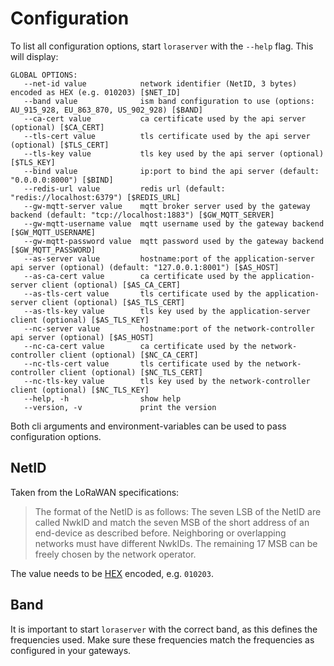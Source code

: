 # Configuration

To list all configuration options, start `loraserver` with the `--help`
flag. This will display:

```
GLOBAL OPTIONS:
   --net-id value            network identifier (NetID, 3 bytes) encoded as HEX (e.g. 010203) [$NET_ID]
   --band value              ism band configuration to use (options: AU_915_928, EU_863_870, US_902_928) [$BAND]
   --ca-cert value           ca certificate used by the api server (optional) [$CA_CERT]
   --tls-cert value          tls certificate used by the api server (optional) [$TLS_CERT]
   --tls-key value           tls key used by the api server (optional) [$TLS_KEY]
   --bind value              ip:port to bind the api server (default: "0.0.0.0:8000") [$BIND]
   --redis-url value         redis url (default: "redis://localhost:6379") [$REDIS_URL]
   --gw-mqtt-server value    mqtt broker server used by the gateway backend (default: "tcp://localhost:1883") [$GW_MQTT_SERVER]
   --gw-mqtt-username value  mqtt username used by the gateway backend [$GW_MQTT_USERNAME]
   --gw-mqtt-password value  mqtt password used by the gateway backend [$GW_MQTT_PASSWORD]
   --as-server value         hostname:port of the application-server api server (optional) (default: "127.0.0.1:8001") [$AS_HOST]
   --as-ca-cert value        ca certificate used by the application-server client (optional) [$AS_CA_CERT]
   --as-tls-cert value       tls certificate used by the application-server client (optional) [$AS_TLS_CERT]
   --as-tls-key value        tls key used by the application-server client (optional) [$AS_TLS_KEY]
   --nc-server value         hostname:port of the network-controller api server (optional) [$AS_HOST]
   --nc-ca-cert value        ca certificate used by the network-controller client (optional) [$NC_CA_CERT]
   --nc-tls-cert value       tls certificate used by the network-controller client (optional) [$NC_TLS_CERT]
   --nc-tls-key value        tls key used by the network-controller client (optional) [$NC_TLS_KEY]
   --help, -h                show help
   --version, -v             print the version
```

Both cli arguments and environment-variables can be used to pass configuration
options.

## NetID

Taken from the LoRaWAN specifications:

> The format of the NetID is as follows: The seven LSB of the NetID are called NwkID and
> match the seven MSB of the short address of an end-device as described before.
> Neighboring or overlapping networks must have different NwkIDs. The remaining 17 MSB
> can be freely chosen by the network operator.

The value needs to be [HEX](https://en.wikipedia.org/wiki/Hexadecimal) encoded, e.g. ``010203``.

## Band

It is important to start `loraserver` with the correct band, as this defines
the frequencies used. Make sure these frequencies match the frequencies as
configured in your gateways.

